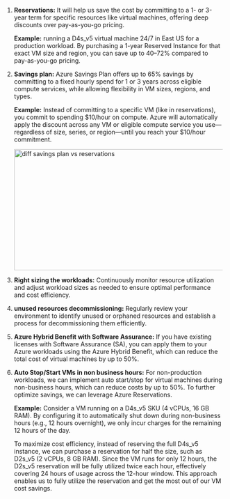 1. **Reservations:** It will help us save the cost by committing to a 1- or 3-year term for specific resources like virtual machines, offering deep discounts over pay-as-you-go pricing.

   **Example:** running a D4s_v5 virtual machine 24/7 in East US for a production workload.
     By purchasing a 1-year Reserved Instance for that exact VM size and region, you can save up to 40–72% compared to pay-as-you-go pricing.
   
2. **Savings plan:** Azure Savings Plan offers up to 65% savings by committing to a fixed hourly spend for 1 or 3 years across eligible compute services, while allowing flexibility in VM sizes, regions, and types.

   **Example:** Instead of committing to a specific VM (like in reservations), you commit to spending $10/hour on compute.
     Azure will automatically apply the discount across any VM or eligible compute service you use—regardless of size, series, or region—until you reach your $10/hour commitment.
   
       
     <img width="806" height="278" alt="diff savings plan vs reservations" src="https://github.com/user-attachments/assets/d632f045-d1ba-4621-9874-3dfdff8ac667" />

3. **Right sizing the workloads:** Continuously monitor resource utilization and adjust workload sizes as needed to ensure optimal performance and cost efficiency.
   
4. **unused resources decommissioning:** Regularly review your environment to identify unused or orphaned resources and establish a process for decommissioning them efficiently.
   
5. **Azure Hybrid Benefit with Software Assurance:** If you have existing licenses with Software Assurance (SA), you can apply them to your Azure workloads using the Azure Hybrid Benefit, which can reduce the total cost of        virtual machines by up to 50%.
   
6. **Auto Stop/Start VMs in non business hours:** For non-production workloads, we can implement auto start/stop for virtual machines during non-business hours, which can reduce costs by up to 50%.
     To further optimize savings, we can leverage Azure Reservations.
   
   **Example:**
     Consider a VM running on a D4s_v5 SKU (4 vCPUs, 16 GB RAM). By configuring it to automatically shut down during non-business hours (e.g., 12 hours overnight), we only incur charges for the remaining 12 hours of the day.
   
     To maximize cost efficiency, instead of reserving the full D4s_v5 instance, we can purchase a reservation for half the size, such as D2s_v5 (2 vCPUs, 8 GB RAM). Since the VM runs for only 12 hours, the D2s_v5                 reservation will be fully utilized twice each hour, effectively covering 24 hours of usage across the 12-hour window. This approach enables us to fully utilize the reservation and get the most out of our VM cost savings.

